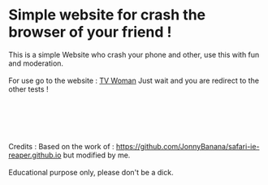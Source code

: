 # Simple website for crash the browser of your friend ! 



This is a simple Website who crash your phone and other, use this with fun and moderation. <br><br>
For use go to the website : [TV Woman](https://speakerwoman.github.io/best-website/)
Just wait and you are redirect to the other tests !

<br><br><br><br>

Credits : Based on the work of : https://github.com/JonnyBanana/safari-ie-reaper.github.io but modified by me.
<br><br>
Educational purpose only, please don't be a dick.

